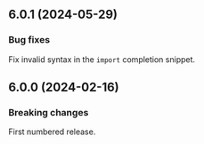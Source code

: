 ## 6.0.1 (2024-05-29)

### Bug fixes

Fix invalid syntax in the `import` completion snippet.

## 6.0.0 (2024-02-16)

### Breaking changes

First numbered release.

